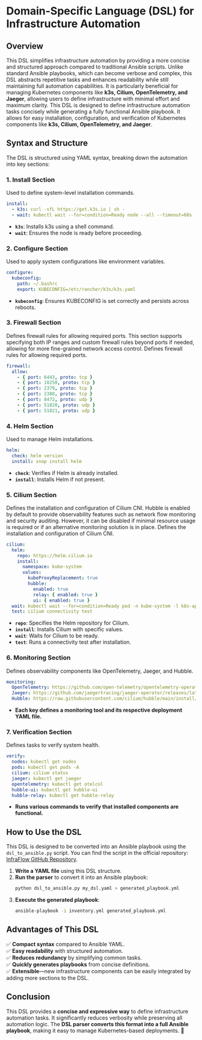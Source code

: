 # Domain-Specific Language (DSL) for Infrastructure Automation

## Overview
This DSL simplifies infrastructure automation by providing a more concise and structured approach compared to traditional Ansible scripts. Unlike standard Ansible playbooks, which can become verbose and complex, this DSL abstracts repetitive tasks and enhances readability while still maintaining full automation capabilities. It is particularly beneficial for managing Kubernetes components like **k3s, Cilium, OpenTelemetry, and Jaeger**, allowing users to define infrastructure with minimal effort and maximum clarity.
This DSL is designed to define infrastructure automation tasks concisely while generating a fully functional Ansible playbook. It allows for easy installation, configuration, and verification of Kubernetes components like **k3s, Cilium, OpenTelemetry, and Jaeger**.

## Syntax and Structure
The DSL is structured using YAML syntax, breaking down the automation into key sections:

### **1. Install Section**
Used to define system-level installation commands.
```yaml
install:
  - k3s: curl -sfL https://get.k3s.io | sh -
  - wait: kubectl wait --for=condition=Ready node --all --timeout=60s
```
- **`k3s`**: Installs k3s using a shell command.
- **`wait`**: Ensures the node is ready before proceeding.

### **2. Configure Section**
Used to apply system configurations like environment variables.
```yaml
configure:
  kubeconfig:
    path: ~/.bashrc
    export: KUBECONFIG=/etc/rancher/k3s/k3s.yaml
```
- **`kubeconfig`**: Ensures KUBECONFIG is set correctly and persists across reboots.

### **3. Firewall Section**
Defines firewall rules for allowing required ports. This section supports specifying both IP ranges and custom firewall rules beyond ports if needed, allowing for more fine-grained network access control.
Defines firewall rules for allowing required ports.
```yaml
firewall:
  allow:
    - { port: 6443, proto: tcp }
    - { port: 10250, proto: tcp }
    - { port: 2379, proto: tcp }
    - { port: 2380, proto: tcp }
    - { port: 8472, proto: udp }
    - { port: 51820, proto: udp }
    - { port: 51821, proto: udp }
```

### **4. Helm Section**
Used to manage Helm installations.
```yaml
helm:
  check: helm version
  install: snap install helm
```
- **`check`**: Verifies if Helm is already installed.
- **`install`**: Installs Helm if not present.

### **5. Cilium Section**
Defines the installation and configuration of Cilium CNI. Hubble is enabled by default to provide observability features such as network flow monitoring and security auditing. However, it can be disabled if minimal resource usage is required or if an alternative monitoring solution is in place.
Defines the installation and configuration of Cilium CNI.
```yaml
cilium:
  helm:
    repo: https://helm.cilium.io
    install:
      namespace: kube-system
      values:
        kubeProxyReplacement: true
        hubble:
          enabled: true
          relay: { enabled: true }
          ui: { enabled: true }
  wait: kubectl wait --for=condition=Ready pod -n kube-system -l k8s-app=cilium --timeout=300s
  test: cilium connectivity test
```
- **`repo`**: Specifies the Helm repository for Cilium.
- **`install`**: Installs Cilium with specific values.
- **`wait`**: Waits for Cilium to be ready.
- **`test`**: Runs a connectivity test after installation.

### **6. Monitoring Section**
Defines observability components like OpenTelemetry, Jaeger, and Hubble.
```yaml
monitoring:
  OpenTelemetry: https://github.com/open-telemetry/opentelemetry-operator/releases/latest/download/opentelemetry-operator.yaml
  Jaeger: https://github.com/jaegertracing/jaeger-operator/releases/latest/download/jaeger-operator.yaml
  Hubble: https://raw.githubusercontent.com/cilium/hubble/main/install/kubernetes/manifests/hubble-ui.yaml
```
- **Each key defines a monitoring tool and its respective deployment YAML file.**

### **7. Verification Section**
Defines tasks to verify system health.
```yaml
verify:
  nodes: kubectl get nodes
  pods: kubectl get pods -A
  cilium: cilium status
  jaeger: kubectl get jaeger
  opentelemetry: kubectl get otelcol
  hubble-ui: kubectl get hubble-ui
  hubble-relay: kubectl get hubble-relay
```
- **Runs various commands to verify that installed components are functional.**

## **How to Use the DSL**
This DSL is designed to be converted into an Ansible playbook using the `dsl_to_ansible.py` script. You can find the script in the official repository: [InfraFlow GitHub Repository](https://github.com/your-repo/infraflow).

1. **Write a YAML file** using this DSL structure.
2. **Run the parser** to convert it into an Ansible playbook:
   ```bash
   python dsl_to_ansible.py my_dsl.yaml > generated_playbook.yml
   ```
3. **Execute the generated playbook**:
   ```bash
   ansible-playbook -i inventory.yml generated_playbook.yml
   ```

## **Advantages of This DSL**
✅ **Compact syntax** compared to Ansible YAML.  
✅ **Easy readability** with structured automation.  
✅ **Reduces redundancy** by simplifying common tasks.  
✅ **Quickly generates playbooks** from concise definitions.  
✅ **Extensible**—new infrastructure components can be easily integrated by adding more sections to the DSL.

## **Conclusion**
This DSL provides a **concise and expressive way** to define infrastructure automation tasks. It significantly reduces verbosity while preserving all automation logic. The **DSL parser converts this format into a full Ansible playbook**, making it easy to manage Kubernetes-based deployments. 🚀

